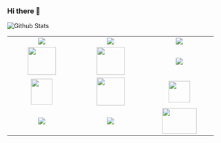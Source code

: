### Hi there 👋

<!--
**Shreya869/Shreya869** is a ✨ _special_ ✨ repository because its `README.md` (this file) appears on your GitHub profile.



I'm an aspiring Data scientist and an intuitive Software developer who is passionate about solving real world problems using technology.

I've grown my skills in data visualization using python and have made multiple projects that depict how utilizing given data in the correct way,
we can glean insights to solve a problem.

Ever since writing my first program in C and manipulating it to produce a desired output, 
I have been obsessed with the idea of using software to solve practical problems. 

Software Engineering is a never ending puzzle that I am passionately engaged in solving.

I'm also a content creator and love to play with the power of words in my free time.

I enjoy meeting new people and hearing new perspectives. So reach out to me if you want to chat about solving problems, emerging tech or your love of music! 


- 🔭 I’m currently working on ...React JS, Firebase
- 🌱 I’m currently learning ... Microsoft Azure Fundamentals
- 👯 I’m looking to collaborate on ... Micrsoft Learn Student Ambassador Projects/Activities
- 💬 Ask me about ...Emerging Tech, Startups, Books.
- 📫 How to reach me ... [E-mail](jayant.shreya@gmail.com) or [LinkedIn Profile](https://www.linkedin.com/in/shreyajayant20)
- 📝 What I write ... [Medium Profile](https://medium.com/@jayant.shreya)
- ⚡ Fun fact: ...I'm a certified classical dancer (Kathak)
-->
 

<img
align="left"
alt="Github Stats"
src="https://github-readme-stats.vercel.app/api?username=Shreya869&show_icons=true&hide_border=true"
/>

[](https://github-readme-stats.vercel.app/api/top-langs/?username=Shreya869&hide=java&layout=compact)



<br>
<table>
<tbody>

<tr>
<td align="center" width="20%">
<span><b><center></center></b></span> 
<img src="https://img.icons8.com/color/48/000000/firebase.png"/>
</td>

<td align="center" width="20%">
<span><b><center></center></b></span> 
<img src="https://img.icons8.com/color/48/000000/python.png"/>
</td>

<td align="center" width="20%">
<span><b><center></center></b></span>
<img src="https://img.icons8.com/color/48/000000/c-plus-plus-logo.png"/>
</td>
</tr>

<tr>
<td align="center" width="20%">
<span><b><center></center></b></span> 
<img height=65px src="https://img.icons8.com/color/48/000000/azure-1.png"> 
</td>

<td align="center" width="20%">
<span><b><center></center></b></span> 
<img src="https://img.icons8.com/nolan/48/ms-excel.png" width="65" height="65"/> 
</td>

<td align="center" width="20%">
<span><b><center></center></b></span>
<img src="https://img.icons8.com/plasticine/64/000000/react.png"/>
</td>
</tr>

<tr>
<td align="center" width="20%">
<span><b><center></center></b></span>
<img src="https://img.icons8.com/clouds/100/000000/office-365.png" width="50" height="60"/>
</td>

<td align="center" width="20%">
<span><b><center></center></b></span> 
<img height=65px src="https://img.icons8.com/color/48/000000/javascript-logo-1.png" > 
</td>

<td align="center" width="20%">
<span><b><center></center></b></span> 
<img src="https://img.icons8.com/color/48/000000/php.png" width="50" height="50"/> 
</td>
</tr>

<tr>
<td align="center" width="20%">
<span><b><center></center></b></span>
<img src="https://img.icons8.com/color/48/000000/git.png"/>
</td>

<td align="center" width="20%">
<span><b><center></center></b></span> 
<img src="https://img.icons8.com/dusk/64/000000/hand-with-pen.png"/>
</td>

<td align="center" width="20%">
<span><b><center></center></b></span> 
<img src="https://img.icons8.com/bubbles/64/000000/api.png" width="80" height="60"/>
</td>
</tr>

</tbody>
</table>
